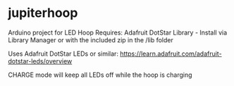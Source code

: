 # jupiterhoop
 Arduino project for LED Hoop
 Requires: Adafruit DotStar Library - Install via Library Manager or with the included zip in the /lib folder
 
 Uses Adafruit DotStar LEDs or similar:
 https://learn.adafruit.com/adafruit-dotstar-leds/overview
 
 CHARGE mode will keep all LEDs off while the hoop is charging
 
 
